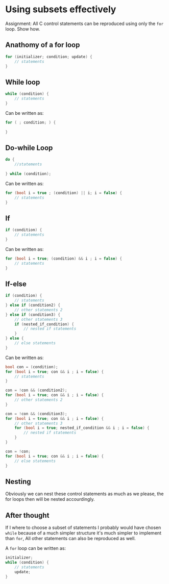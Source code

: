 # Using subsets effectively

Assignment: All C control statements can be reproduced using only the `for` loop. Show how.

## Anathomy of a for loop

```c
for (initializer; condition; update) {
	// statements
}
```

## While loop

```c
while (condition) {
	// statements
}
```

Can be written as:

```c
for ( ; condition; ) {
	
}
```

## Do-while Loop

```c
do {
	//statements
	
} while (condition);
```

Can be written as:

```c
for (bool i = true ; (condition) || i; i = false) {
	// statements
}
```

## If

```c
if (condition) {
	// statements
}
```

Can be written as:

```c
for (bool i = true; (condition) && i ; i = false) {
	// statements
}
```

## If-else

```c
if (condition) {
	// statements
} else if (condition2) {
	// other statements 2
} else if (condition3) {
	// other statements 3
	if (nested_if_condition) {
		// nested if statements
	}
} else {
	// else statements
}
```

Can be written as:

```c
bool con = (condition);
for (bool i = true; con && i ; i = false) {
	// statements
}

con = !con && (condition2);
for (bool i = true; con && i ; i = false) {
	// other statements 2
} 

con = !con && (condition3);
for (bool i = true; con && i ; i = false) {
	// other statements 3
	for (bool i = true; nested_if_condition && i ; i = false) {
		// nested if statements
	}
} 

con = !con;
for (bool i = true; con && i ; i = false) {
	// else statements
} 
```

## Nesting

Obviously we can nest these control statements as much as we please, the for loops then will be nested accourdingly.

## After thought

If I where to choose a subset of statements I probably would have chosen `while` because of a much simpler structure it's much simpler to implement than `for`, All other statements can also be reproduced as well.

A `for` loop can be written as:

```c
initializer;
while (condition) {
	// statements
	update;
}
```
